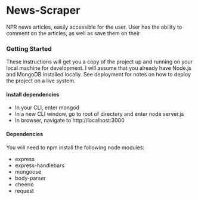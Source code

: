 # News-Scraper
NPR news articles, easily accessible for the user. User has the ability to comment on the articles, as well as save them on their 

### Getting Started
These instructions will get you a copy of the project up and running on your local machine for development. I will assume that you already have Node.js and MongoDB installed locally. See deployment for notes on how to deploy the project on a live system.

#### Install dependencies
- In your CLI, enter mongod
- In a new CLI window, go to root of directory and enter node server.js
- In browser, navigate to http://localhost:3000

#### Dependencies
You will need to npm install the following node modules:

- express
- express-handlebars
- mongoose
- body-parser
- cheerio
- request
